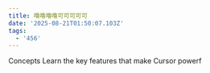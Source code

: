 ```yaml
---
title: 噜噜噜噜可可可可可
date: '2025-08-21T01:50:07.103Z'
tags:
  - '456'
---
```

Concepts
Learn the key features that make Cursor powerf

